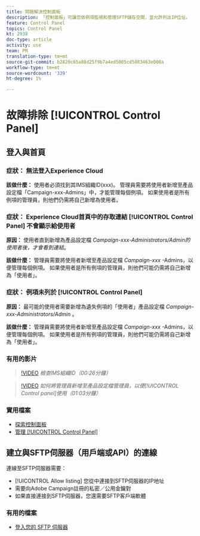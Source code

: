 ```yaml
---
title: 問題解決控制面板
description: 「控制面板」可讓您依例項監視和管理SFTP儲存空間，並允許列出IP位址。
feature: Control Panel
topics: Control Panel
kt: 2938
doc-type: article
activity: use
team: PM
translation-type: tm+mt
source-git-commit: b2820c65a88d25f9b7a4ed5005cd5083463e000a
workflow-type: tm+mt
source-wordcount: '339'
ht-degree: 1%

---
```



# 故障排除 [!UICONTROL Control Panel]

## 登入與首頁

### 症狀： 無法登入Experience Cloud

**該做什麼：**
使用者必須找到其IMS組織ID(xxx)。 管理員需要將使用者新增至產品設定檔「Campaign-xxx-Admins」中，才能管理每個例項。 如果使用者是所有例項的管理員，則他們仍需將自己新增為使用者。

### 症狀： Experience Cloud首頁中的存取連結 [!UICONTROL Control Panel] 不會顯示給使用者

**原因：**
使用者直到新增為產品設定檔 _Campaign-xxx-Administrators/Admin的使用者後，才會看到連結_。

**該做什麼：**
管理員需要將使用者新增至產品設定檔 _Campaign-xxx_ -Admins，以便管理每個例項。 如果使用者是所有例項的管理員，則他們可能仍需將自己新增為「使用者」。

### 症狀： 例項未列於 [!UICONTROL Control Panel]

**原因：**
最可能的使用者需要新增為遺失例項的「使用者」產品設定檔 _Campaign-xxx-Administrators/Admin_ 。

**該做什麼：**
管理員需要將使用者新增至產品設定檔 _Campaign-xxx_ -Admins，以便管理每個例項。 如果使用者是所有例項的管理員，則他們可能仍需將自己新增為「使用者」。

### 有用的影片

>[!VIDEO](https://video.tv.adobe.com/v/27183?quality=12)
*檢查IMS組織ID（00:26分鐘）*

>[!VIDEO](https://video.tv.adobe.com/v/27147?quality=12)
*如何將管理員新增至產品設定檔管理員，以便[!UICONTROL Control panel]使用（01:03分鐘）*

### 實用檔案

* [探索控制面板](https://helpx.adobe.com/campaign/kb/control-panel-overview.html)
* [管理 [!UICONTROL Control Panel]](https://helpx.adobe.com/campaign/kb/control-panel-access.html)

## 建立與SFTP伺服器（用戶端或API）的連線

連線至SFTP伺服器需要：

* [!UICONTROL Allow listing] 您從中連接到SFTP伺服器的IP地址
* 需要向Adobe Campaign註冊的私密／公用金鑰對
* 如果直接連接到SFTP伺服器，您還需要SFTP客戶端軟體

### 有用的檔案

* [登入您的 SFTP 伺服器](https://helpx.adobe.com/campaign/kb/control-panel-sftp.html#LoggingintoyourSFTPserver)

